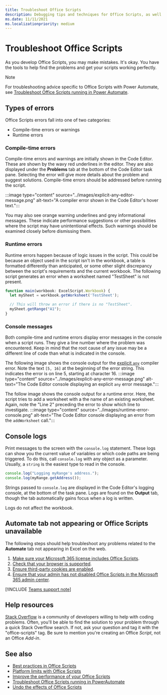 ```yaml
---
title: Troubleshoot Office Scripts
description: Debugging tips and techniques for Office Scripts, as well as help resources.
ms.date: 11/11/2021
ms.localizationpriority: medium
---
```


# Troubleshoot Office Scripts

As you develop Office Scripts, you may make mistakes. It's okay. You have the tools to help find the problems and get your scripts working perfectly.

> [!NOTE]
> For troubleshooting advice specific to Office Scripts with Power Automate, see [Troubleshoot Office Scripts running in Power Automate](power-automate-troubleshooting.md).

## Types of errors

Office Scripts errors fall into one of two categories:

* Compile-time errors or warnings
* Runtime errors

### Compile-time errors

Compile-time errors and warnings are initially shown in the Code Editor. These are shown by the wavy red underlines in the editor. They are also displayed under the **Problems** tab at the bottom of the Code Editor task pane. Selecting the error will give more details about the problem and suggest solutions. Compile-time errors should be addressed before running the script.

:::image type="content" source="../images/explicit-any-editor-message.png" alt-text="A compiler error shown in the Code Editor's hover text.":::

You may also see orange warning underlines and grey informational messages. These indicate performance suggestions or other possibilities where the script may have unintentional effects. Such warnings should be examined closely before dismissing them.

### Runtime errors

Runtime errors happen because of logic issues in the script. This could be because an object used in the script isn't in the workbook, a table is formatted differently than anticipated, or some other slight discrepancy between the script's requirements and the current workbook. The following script generates an error when a worksheet named "TestSheet" is not present.

```TypeScript
function main(workbook: ExcelScript.Workbook) {
  let mySheet = workbook.getWorksheet('TestSheet');

  // This will throw an error if there is no "TestSheet".
  mySheet.getRange("A1");
}
```

### Console messages

Both compile-time and runtime errors display error messages in the console when a script runs. They give a line number where the problem was encountered. Keep in mind that the root cause of any issue may be a different line of code than what is indicated in the console.

The following image shows the console output for the [explicit `any`](../develop/typescript-restrictions.md) compiler error. Note the text `[5, 16]` at the beginning of the error string. This indicates the error is on line 5, starting at character 16.
:::image type="content" source="../images/explicit-any-error-message.png" alt-text="The Code Editor console displaying an explicit `any` error message.":::

The follow image shows the console output for a runtime error. Here, the script tries to add a worksheet with a the name of an existing worksheet. Again, note the "Line 2" preceding the error to show which line to investigate.
:::image type="content" source="../images/runtime-error-console.png" alt-text="The Code Editor console displaying an error from the `addWorksheet` call.":::

## Console logs

Print messages to the screen with the `console.log` statement. These logs can show you the current value of variables or which code paths are being triggered. To do this, call `console.log` with any object as a parameter. Usually, a `string` is the easiest type to read in the console.

```TypeScript
console.log("Logging myRange's address.");
console.log(myRange.getAddress());
```

Strings passed to `console.log` are displayed in the Code Editor's logging console, at the bottom of the task pane. Logs are found on the **Output** tab, though the tab automatically gains focus when a log is written.

Logs do not affect the workbook.

## Automate tab not appearing or Office Scripts unavailable

The following steps should help troubleshoot any problems related to the **Automate** tab not appearing in Excel on the web.

1. [Make sure your Microsoft 365 license includes Office Scripts](../overview/excel.md#requirements).
1. [Check that your browser is supported](platform-limits.md#browser-support).
1. [Ensure third-party cookies are enabled](platform-limits.md#third-party-cookies).
1. [Ensure that your admin has not disabled Office Scripts in the Microsoft 365 admin center](/microsoft-365/admin/manage/manage-office-scripts-settings).

[!INCLUDE [Teams support note](../includes/teams-support-note.md)]

## Help resources

[Stack Overflow](https://stackoverflow.com/questions/tagged/office-scripts) is a community of developers willing to help with coding problems. Often, you'll be able to find the solution to your problem through a quick Stack Overflow search. If not, ask your question and tag it with the "office-scripts" tag. Be sure to mention you're creating an Office *Script*, not an Office *Add-in*.

## See also

- [Best practices in Office Scripts](../develop/best-practices.md)
- [Platform limits with Office Scripts](platform-limits.md)
- [Improve the performance of your Office Scripts](../develop/web-client-performance.md)
- [Troubleshoot Office Scripts running in PowerAutomate](power-automate-troubleshooting.md)
- [Undo the effects of Office Scripts](undo.md)
